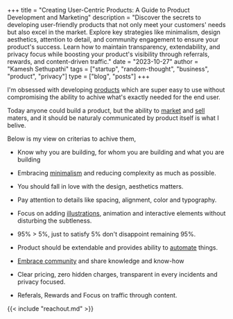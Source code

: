 +++ 
title = "Creating User-Centric Products: A Guide to Product Development and Marketing"
description = "Discover the secrets to developing user-friendly products that not only meet your customers' needs but also excel in the market. Explore key strategies like minimalism, design aesthetics, attention to detail, and community engagement to ensure your product's success. Learn how to maintain transparency, extendability, and privacy focus while boosting your product's visibility through referrals, rewards, and content-driven traffic."
date = "2023-10-27"
author = "Kamesh Sethupathi"
tags = ["startup", "random-thought", "business", "product", "privacy"]
type = ["blog", "posts"]
+++

I'm obsessed with developing [products](https://www.geeksforgeeks.org/software-engineering-software-product/) which are super easy to use without compromising the ability to achive what's exactly needed for the end user.

Today anyone could build a product, but the ability to [market](https://www.investopedia.com/terms/m/marketing.asp) and [sell](https://blog.hubspot.com/sales/what-is-sales) maters, and it should be naturaly communicated by product itself is what I belive. 

Below is my view on criterias to achive them,

 - Know why you are building, for whom you are building and what you are building

- Embracing [minimalism](https://bootcamp.uxdesign.cc/minimalism-in-product-design-a-guide-to-simplifying-your-products-dfd0dabd1694) and reducing complexity as much as possible.

- You should fall in love with the design, aesthetics matters.

- Pay attention to details like spacing, alignment, color and typography.

- Focus on adding [illustrations](https://graphicmama.com/blog/what-is-illustration/), animation and interactive elements without disturbing the subtleness.

- 95% > 5%, just to satisfy 5% don't disappoint remaining 95%.

- Product should be extendable and provides ability to [automate](https://www.teamwork.com/blog/task-automation/) things.

- [Embrace community](https://www.zendesk.com/in/blog/community-software) and share knowledge and know-how

- Clear pricing, zero hidden charges, transparent in every incidents and privacy focused.

- Referals, Rewards and Focus on traffic through content.


{{< include "reachout.md" >}}